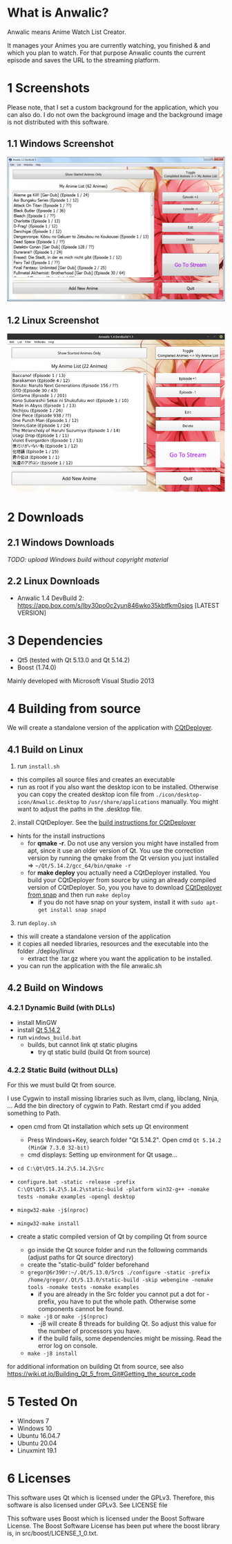 # What is Anwalic?
Anwalic means Anime Watch List Creator.

It manages your Animes you are currently watching, you finished & and which you plan to watch. For that purpose Anwalic counts the current episode and saves the URL to the streaming platform.


# 1 Screenshots
Please note, that I set a custom background for the application, which you can also do. I do not own the background image and the background image is not distributed with this software.

## 1.1 Windows Screenshot
![Anwalic1.3DevBuild3.jpg](doc/images/Anwalic1.3DevBuild3.jpg)

## 1.2 Linux Screenshot
![Anwalic1.4-DevBuild1.1-linux.png](doc/images/Anwalic1.4-DevBuild1.1-linux.png)

# 2 Downloads
## 2.1 Windows Downloads

*TODO: upload Windows build without copyright material*

## 2.2 Linux Downloads

* Anwalic 1.4 DevBuild 2: <a href="https://app.box.com/s/lby30po0c2yun846wko35kbtfkm0sjps" target="_blank">https://app.box.com/s/lby30po0c2yun846wko35kbtfkm0sjps</a> [LATEST VERSION]
  

# 3 Dependencies
* Qt5 (tested with Qt 5.13.0 and Qt 5.14.2)
* Boost (1.74.0)

Mainly developed with Microsoft Visual Studio 2013


# 4 Building from source
We will create a standalone version of the application with
[CQtDeployer](https://github.com/QuasarApp/CQtDeployer).


## 4.1 Build on Linux
1. run `install.sh`
  * this compiles all source files and creates an executable
  * run as root if you also want the desktop icon to be installed. Otherwise
    you can copy the created desktop icon file from `./icon/desktop-icon/Anwalic.desktop`
    to `/usr/share/applications` manually. You might want to adjust the paths
    in the .desktop file.
2. install CQtDeployer. See the
[build instructions for CQtDeployer](https://github.com/QuasarApp/CQtDeployer#build-for-linux)
  * hints for the install instructions
    * for **qmake -r**. Do not use any version you might have installed from apt,
      since it use an older version of Qt. You use the correction version by
      running the qmake from the Qt version you just installed => 
      `~/Qt/5.14.2/gcc_64/bin/qmake -r`
    * for **make deploy** you actually need a CQtDeployer installed. You build
      your CQtDeployer from source by using an already compiled version of
      CQtDeployer. So, you you have to download 
      [CQtDeployer from snap](https://snapcraft.io/cqtdeployer) and then run
      `make deploy`
        * if you do not have snap on your system, install it with `sudo apt-get install snap snapd`
3. run `deploy.sh`
  * this will create a standalone version of the application
  * it copies all needed libraries, resources and the executable into the folder
    ./deploy/linux
    * extract the .tar.gz where you want the application to be installed.
  * you can run the application with the file anwalic.sh


## 4.2 Build on Windows

### 4.2.1 Dynamic Build (with DLLs)
* install MinGW
* install [Qt 5.14.2](https://download.qt.io/official_releases/qt/5.14/5.14.2/)
* run `windows_build.bat`
    * builds, but cannot link qt static plugins
        * try qt static build (build Qt from source)


### 4.2.2 Static Build (without DLLs)
For this we must build Qt from source.

I use Cygwin to install missing libraries such as llvm, clang, libclang, Ninja, ... Add the bin directory of cygwin to Path. Restart cmd if you added something to Path.

* open cmd from Qt installation which sets up Qt environment
    * Press Windows+Key, search folder "Qt 5.14.2". Open cmd `Qt 5.14.2 (MinGW 7.3.0 32-bit)`
    * cmd displays: Setting up environment for Qt usage...
* `cd C:\Qt\Qt5.14.2\5.14.2\Src`
* `configure.bat -static -release -prefix C:\Qt\Qt5.14.2\5.14.2\static-build -platform win32-g++ -nomake tests -nomake examples -opengl desktop`
* `mingw32-make -j$(nproc)`
* `mingw32-make install`


* create a static compiled version of Qt by compiling Qt from source
  * go inside the Qt source folder and run the following commands (adjust paths for Qt source directory)
  * create the "static-build" folder beforehand
  * `gregor@6r390r:~/.Qt/5.13.0/Src$ ./configure -static -prefix /home/gregor/.Qt/5.13.0/static-build -skip webengine -nomake tools -nomake tests -nomake examples`
    * if you are already in the Src folder you cannot put a dot for -prefix, you have to put the whole path. Otherwise some components cannot be found.
  * `make -j8` or `make -j$(nproc)`
    * -j8 will create 8 threads for building Qt. So adjust this value for
      the number of processors you have.
    * if the build fails, some dependencies might be missing. Read the error log on console.
  * `make -j8 install`

for additional information on building Qt from source, see also https://wiki.qt.io/Building_Qt_5_from_Git#Getting_the_source_code

  
# 5 Tested On
* Windows 7
* Windows 10
* Ubuntu 16.04.7
* Ubuntu 20.04
* Linuxmint 19.1


# 6 Licenses
This software uses Qt which is licensed under the GPLv3. Therefore, this software
is also licensed under GPLv3. See LICENSE file

This software uses Boost which is licensed under the Boost Software License.
The Boost Software License has been put where the boost library is, in src/boost/LICENSE_1_0.txt.


